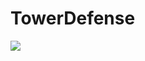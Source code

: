 # TowerDefense

<a href="https://github.com/devxb/gitanimals">
  <img src="https://render.gitanimals.org/farms/sino0276"/>
</a>

